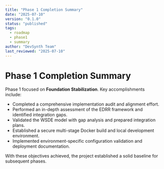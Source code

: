 ```yaml
---
title: "Phase 1 Completion Summary"
date: "2025-07-10"
version: "0.1.0"
status: "published"
tags:
  - roadmap
  - phase1
  - summary
author: "DevSynth Team"
last_reviewed: "2025-07-10"
---
```


# Phase 1 Completion Summary

Phase 1 focused on **Foundation Stabilization**. Key accomplishments include:

- Completed a comprehensive implementation audit and alignment effort.
- Performed an in-depth assessment of the EDRR framework and identified integration gaps.
- Validated the WSDE model with gap analysis and prepared integration plans.
- Established a secure multi-stage Docker build and local development environment.
- Implemented environment-specific configuration validation and deployment documentation.

With these objectives achieved, the project established a solid baseline for subsequent phases.
